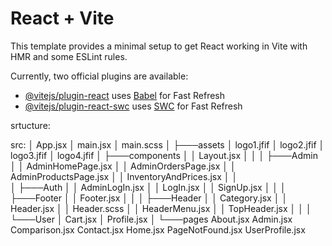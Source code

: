 # React + Vite

This template provides a minimal setup to get React working in Vite with HMR and some ESLint rules.

Currently, two official plugins are available:

- [@vitejs/plugin-react](https://github.com/vitejs/vite-plugin-react/blob/main/packages/plugin-react/README.md) uses [Babel](https://babeljs.io/) for Fast Refresh
- [@vitejs/plugin-react-swc](https://github.com/vitejs/vite-plugin-react-swc) uses [SWC](https://swc.rs/) for Fast Refresh

srtucture:

src:
│ App.jsx
│ main.jsx
│ main.scss
│
├───assets
│ logo1.jfif
│ logo2.jfif
│ logo3.jfif
│ logo4.jfif
│
├───components
│ │ Layout.jsx
│ │
│ ├───Admin
│ │ AdminHomePage.jsx
│ │ AdminOrdersPage.jsx
│ │ AdminProductsPage.jsx
│ │ InventoryAndPrices.jsx
│ │  
│ ├───Auth
│ │ AdminLogIn.jsx
│ │ LogIn.jsx
│ │ SignUp.jsx
│ │
│ ├───Footer
│ │ Footer.jsx
│ │
│ ├───Header
│ │ Category.jsx
│ │ Header.jsx
│ │ Header.scss
│ │ HeaderMenu.jsx
│ │ TopHeader.jsx
│ │
│ └───User
│ Cart.jsx
│ Profile.jsx
│
└───pages
  About.jsx
  Admin.jsx
  Comparison.jsx
  Contact.jsx
  Home.jsx
  PageNotFound.jsx
  UserProfile.jsx